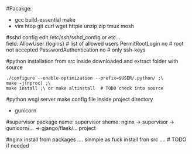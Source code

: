 #Pacakge:
  - gcc build-essential make
  - vim htop git curl wget httpie unzip zip tmux mosh

#sshd config
edit /etc/ssh/sshd_config or etc...  
field:
  AllowUser {logins}		# list of allowed users
  PermitRootLogin no		# root not accepted
  PasswordAuthentication no	# only ssh-keys

#python installation from src
inside downloaded and extract folder with source
```
./configure --enable-optimization --prefix=$USER/.python/ ;\
make -j(nproc) ;\
make install ;\ or make altinstall  # TODO check into source
```

#python wsgi server
make config file inside project directory
  - gunicorn

#supervisor package
name: supervisor
sheme:
  nginx -> supervisor -> gunicorn/... -> gjango/flask/... project

#nginx
install from packages
.... sinmple as fuck
install fron src
.... # TODO if needed


